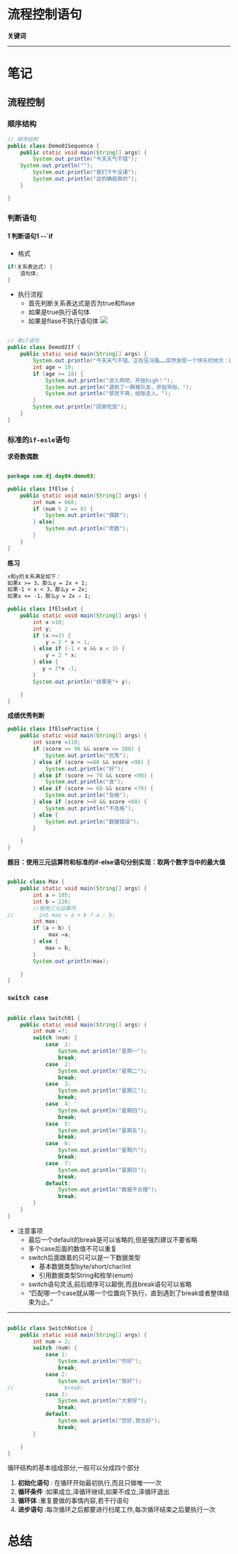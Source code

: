 # 流程控制语句

**关键词**


---

# 笔记

## 流程控制

### 顺序结构

```java
// 顺序结构
public class Demo01Sequence {
	public static void main(String[] args) {
		System.out.println("今天天气不错");
	System.out.println("");
		System.out.println("我们下午没课");
		System.out.println("这的确挺爽的");
	}

}
```
### 判断语句
#### 1 判断语句1 --`if

- 格式

```java
if(关系表达式) {
    语句体;
}
```
- 执行流程
    - 首先判断关系表达式是否为true和flase
    - 如果是true执行语句体
    - 如果是flase不执行语句体
![](img/6687f79c.png)
```java

// 单if语句
public class Demo02If {
	public static void main(String[] args) {
		System.out.println("今天天气不错，正在压马路……突然发现一个快乐的地方：网吧");
		int age = 19;
		if (age >= 18) {
			System.out.println("进入网吧，开始high！");
			System.out.println("遇到了一群猪队友，开始骂街。");
			System.out.println("感觉不爽，结账走人。");
		}
		System.out.println("回家吃饭");
	}
}
```
### 标准的`if-esle`语句
**求奇数偶数**
```java

package com.dj.day04.demo03;

public class IfElse {
    public static void main(String[] args) {
        int num = 666;
        if (num % 2 == 0) {
            System.out.println("偶数");
        } else{
            System.out.println("奇数");
        }
    }
}

```
**练习**
```md
x和y的关系满足如下：
如果x >= 3，那么y = 2x + 1;
如果-1 < x < 3，那么y = 2x;
如果x <= -1，那么y = 2x – 1;
```
```java
public class IfElseExt {
    public static void main(String[] args) {
        int x =10;
        int y;
        if (x >=3) {
            y = 2 * x + 1;
        } else if (-1 < x && x < 3) {
            y = 2 * x;
        } else {
           y = 2*x -1;
        }
        System.out.println("结果是"+ y);

    }
}
```
**成绩优秀判断**
```java
public class IfElsePractise {
    public static void main(String[] args) {
        int score =110;
        if (score >= 90 && score <= 100) {
            System.out.println("优秀");
        } else if (score >=80 && score <90) {
            System.out.println("好");
        } else if (score >= 70 && score <90) {
            System.out.println("良");
        } else if (score >= 60 && score <70) {
            System.out.println("及格");
        } else if (score >=0 && score <60) {
            System.out.println("不及格");
        } else {
            System.out.println("数据错误");
        }

    }
}
```
**题目：使用三元运算符和标准的if-else语句分别实现：取两个数字当中的最大值**
```java

public class Max {
    public static void main(String[] args) {
        int a = 105;
        int b = 220;
        //使用三元运算符
//        int max = a > b ? a : b;
        int max;
        if (a > b) {
             max =a;
        } else {
            max = b;
        }
        System.out.println(max);

    }
}
```
### `switch case`
```java

public class Switch01 {
    public static void main(String[] args) {
        int num =7;
        switch (num) {
            case  1:
                System.out.println("星期一");
                break;
            case  2:
                System.out.println("星期二");
                break;
            case  3:
                System.out.println("星期三");
                break;
            case  4:
                System.out.println("星期四");
                break;
            case  5:
                System.out.println("星期五");
                break;
            case  6:
                System.out.println("星期六");
                break;
            case  7:
                System.out.println("星期日");
                break;
            default:
                System.out.println("数据不合理");
                break;
        }
    }
}
```
- 注意事项
   - 最后一个default的break是可以省略的,但是强烈建议不要省略
   - 多个case后面的数值不可以重复
   - switch后面跟着的只可以是一下数据类型
     - 基本数据类型byte/short/char/int
     - 引用数据类型String和枚举(enum)
   - switch语句灵活,前后顺序可以颠倒,而且break语句可以省略
    - “匹配哪一个case就从哪一个位置向下执行，直到遇到了break或者整体结束为止。”
---
```java

public class SwitchNotice {
    public static void main(String[] args) {
        int num = 2;
        switch (num) {
            case 1:
                System.out.println("你好");
                break;
            case 2:
                System.out.println("我好");
//                break;
            case 3:
                System.out.println("大家好");
                break;
            default:
                System.out.println("您好,我也好");
                break;
        }

    }
}
```

循环结构的基本组成部分,一般可以分成四个部分
1. **初始化语句** : 在循环开始最初执行,而且只做唯一一次
2. **循环条件** :如果成立,泽循环继续,如果不成立,泽循环退出
3. **循环体** :重复要做的事情内容,若干行语句
4. **进步语句** :每次循环之后都要进行扫尾工作,每次循环结束之后要执行一次

# 总结